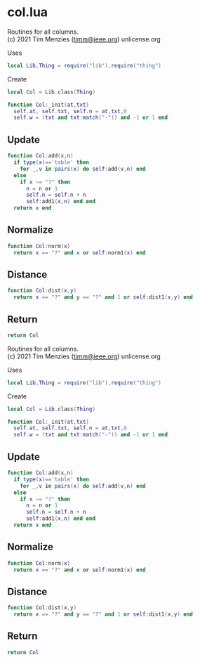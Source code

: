 
# col.lua 


Routines for all columns.   
(c) 2021 Tim Menzies (timm@ieee.org) unlicense.org

Uses

```lua
local Lib,Thing = require("lib"),require("thing")
```

Create

```lua
local Col = Lib.class(Thing)

function Col:_init(at,txt)
  self.at, self.txt, self.n = at,txt,0 
  self.w = (txt and txt:match("-")) and -1 or 1 end
```

## Update

```lua
function Col:add(x,n)
  if type(x)=='table' then
    for _,v in pairs(x) do self:add(v,n) end 
  else
    if x ~= "?" then
      n = n or 1
      self.n = self.n + n
      self:add1(x,n) end end
  return x end
```

## Normalize

```lua
function Col:norm(x)
  return x == "?" and x or self:norm1(x) end
```

## Distance

```lua
function Col:dist(x,y)
  return x == "?" and y == "?" and 1 or self:dist1(x,y) end
```

## Return

```lua
return Col
```

Routines for all columns.   
(c) 2021 Tim Menzies (timm@ieee.org) unlicense.org

Uses

```lua
local Lib,Thing = require("lib"),require("thing")
```

Create

```lua
local Col = Lib.class(Thing)

function Col:_init(at,txt)
  self.at, self.txt, self.n = at,txt,0 
  self.w = (txt and txt:match("-")) and -1 or 1 end
```

## Update

```lua
function Col:add(x,n)
  if type(x)=='table' then
    for _,v in pairs(x) do self:add(v,n) end 
  else
    if x ~= "?" then
      n = n or 1
      self.n = self.n + n
      self:add1(x,n) end end
  return x end
```

## Normalize

```lua
function Col:norm(x)
  return x == "?" and x or self:norm1(x) end
```

## Distance

```lua
function Col:dist(x,y)
  return x == "?" and y == "?" and 1 or self:dist1(x,y) end
```

## Return

```lua
return Col
```
